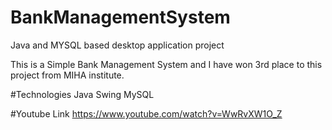 # BankManagementSystem
Java and MYSQL based desktop application project

This is a Simple Bank Management System and I have won 3rd place to this project from MIHA institute.

#Technologies
Java Swing
MySQL

#Youtube Link
https://www.youtube.com/watch?v=WwRvXW1O_Z

